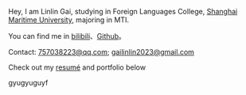 Hey, I am Linlin Gai, studying in Foreign Languages College, [Shanghai Maritime University](https://www.shmtu.edu.cn/), majoring in MTI.

You can find me in [bilibili](https://space.bilibili.com/326423450?spm_id_from=333.999.0.0)、[Github](https://github.com/gailinlin)。

Contact: 757038223@qq.com; gailinlin2023@gmail.com

Check out my [resumé](/about/) and portfolio below

gyugyuguyf